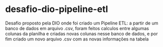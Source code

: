 # desafio-dio-pipeline-etl
Desafio proposto pela DIO onde foi criado um Pipeline ETL: a partir de um banco de dados em arquivo .csv, foram feitos calculos entre algumas colunas da planilha e criadas novas colunas nesse banco de dados, e por fim criado um novo arquivo .csv com as novas informações na tabela
